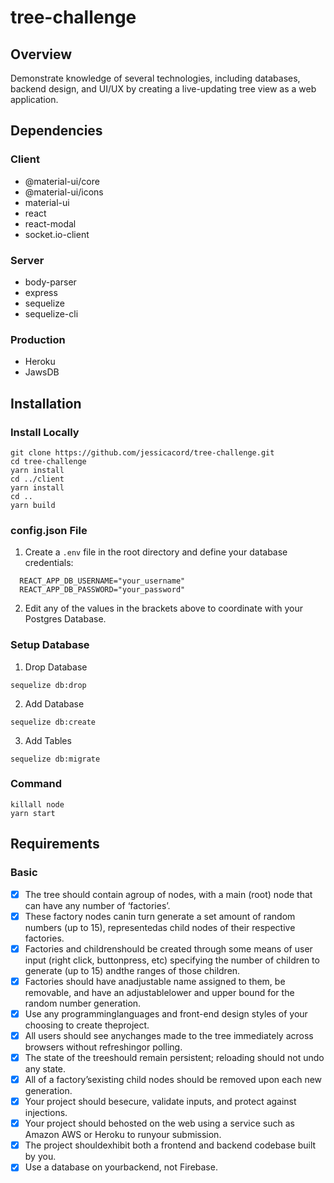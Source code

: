 # tree-challenge

## Overview
Demonstrate ​knowledge ​of ​several ​technologies, ​including ​databases, ​backend ​design, ​and ​UI/UX ​by
creating ​a ​live-updating ​tree ​view ​as ​a ​web ​application.

## Dependencies
### Client
* @material-ui/core
* @material-ui/icons
* material-ui
* react
* react-modal
* socket.io-client
### Server
* body-parser
* express
* sequelize
* sequelize-cli
### Production
* Heroku
* JawsDB
## Installation
### Install Locally
```
git clone https://github.com/jessicacord/tree-challenge.git
cd tree-challenge
yarn install
cd ../client
yarn install
cd ..
yarn build
```
### config.json File
1. Create a `.env` file in the root directory and define your database credentials:
```
  REACT_APP_DB_USERNAME="your_username"
  REACT_APP_DB_PASSWORD="your_password"
```
2. Edit any of the values in the brackets above to coordinate with your Postgres Database.
### Setup Database
1. Drop Database
```
sequelize db:drop
```
2. Add Database
```
sequelize db:create
```
3. Add Tables
```
sequelize db:migrate
```

### Command
```
killall node
yarn start
```
## Requirements
### Basic
- [x] The ​tree ​should ​contain ​a ​group ​of ​nodes, ​with ​a main ​(root) ​node ​that ​can ​have ​any ​number ​of ‘factories’.
- [x] These ​factory ​nodes ​can ​in ​turn ​generate ​a ​set amount ​of ​random ​numbers ​(up ​to ​15), represented ​as ​child ​nodes ​of ​their ​respective factories.
- [x] Factories ​and ​children ​should ​be ​created through ​some ​means ​of ​user ​input ​(right ​click, button ​press, ​etc) ​specifying ​the ​number ​of children ​to ​generate ​(up ​to ​15) ​and ​the ​ranges ​of those ​children.  
- [x] Factories ​should ​have ​an ​adjustable ​name assigned ​to ​them, ​be ​removable, ​and ​have ​an adjustable ​lower ​and ​upper ​bound ​for ​the random ​number ​generation.
- [x] Use ​any ​programming ​languages ​and front-end ​design ​styles ​of ​your ​choosing ​to create ​the ​project.
- [x] All ​users ​should ​see ​any ​changes ​made ​to the ​tree ​immediately ​across ​browsers without ​refreshing ​or ​polling.
- [x] The ​state ​of ​the ​tree ​should ​remain persistent; ​reloading ​should ​not ​undo ​any state.
- [x] All ​of ​a ​factory’s ​existing ​child ​nodes ​should be ​removed ​upon ​each ​new ​generation.
- [x] Your ​project ​should ​be ​secure, ​validate inputs, ​and ​protect ​against ​injections.
- [x] Your ​project ​should ​be ​hosted ​on ​the ​web using ​a ​service ​such ​as ​Amazon ​AWS ​or Heroku ​to ​run ​your ​submission.
- [x] The ​project ​should ​exhibit ​both ​a ​frontend and ​backend ​codebase ​built ​by ​you.
- [x] Use ​a ​database ​on ​your ​backend, ​not ​Firebase.